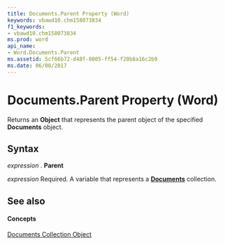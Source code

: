 ```yaml
---
title: Documents.Parent Property (Word)
keywords: vbawd10.chm158073834
f1_keywords:
- vbawd10.chm158073834
ms.prod: word
api_name:
- Word.Documents.Parent
ms.assetid: 5cf66b72-d48f-8005-ff54-f20b8a16c2b9
ms.date: 06/08/2017
---
```



# Documents.Parent Property (Word)

Returns an **Object** that represents the parent object of the specified **Documents** object.


## Syntax

 _expression_ . **Parent**

 _expression_ Required. A variable that represents a **[Documents](documents-object-word.md)** collection.


## See also


#### Concepts


[Documents Collection Object](documents-object-word.md)

